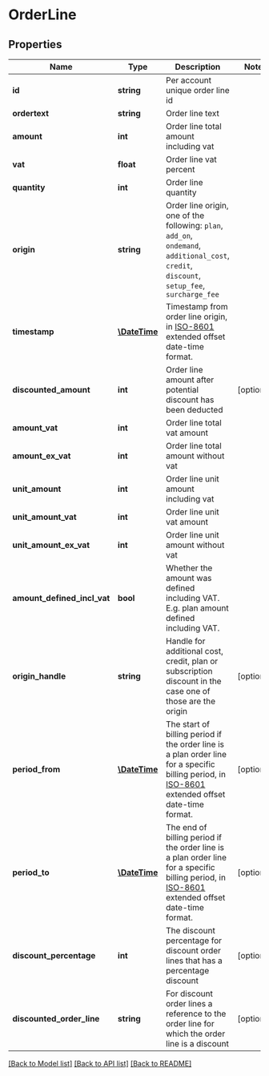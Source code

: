 # OrderLine

## Properties
Name | Type | Description | Notes
------------ | ------------- | ------------- | -------------
**id** | **string** | Per account unique order line id |
**ordertext** | **string** | Order line text |
**amount** | **int** | Order line total amount including vat |
**vat** | **float** | Order line vat percent |
**quantity** | **int** | Order line quantity |
**origin** | **string** | Order line origin, one of the following: `plan`, `add_on`, `ondemand`, `additional_cost`, `credit`, `discount`, `setup_fee`, `surcharge_fee` |
**timestamp** | [**\DateTime**](\DateTime.md) | Timestamp from order line origin, in [ISO-8601](http://en.wikipedia.org/wiki/ISO_8601) extended offset date-time format. |
**discounted_amount** | **int** | Order line amount after potential discount has been deducted | [optional]
**amount_vat** | **int** | Order line total vat amount |
**amount_ex_vat** | **int** | Order line total amount without vat |
**unit_amount** | **int** | Order line unit amount including vat |
**unit_amount_vat** | **int** | Order line unit vat amount |
**unit_amount_ex_vat** | **int** | Order line unit amount without vat |
**amount_defined_incl_vat** | **bool** | Whether the amount was defined including VAT. E.g. plan amount defined including VAT. |
**origin_handle** | **string** | Handle for additional cost, credit, plan or subscription discount in the case one of those are the origin | [optional]
**period_from** | [**\DateTime**](\DateTime.md) | The start of billing period if the order line is a plan order line for a specific billing period, in [ISO-8601](http://en.wikipedia.org/wiki/ISO_8601) extended offset date-time format. | [optional]
**period_to** | [**\DateTime**](\DateTime.md) | The end of billing period if the order line is a plan order line for a specific billing period, in [ISO-8601](http://en.wikipedia.org/wiki/ISO_8601) extended offset date-time format. | [optional]
**discount_percentage** | **int** | The discount percentage for discount order lines that has a percentage discount | [optional]
**discounted_order_line** | **string** | For discount order lines a reference to the order line for which the order line is a discount | [optional]

[[Back to Model list]](../../README.md#documentation-for-models) [[Back to API list]](../../README.md#documentation-for-api-endpoints) [[Back to README]](../../README.md)


